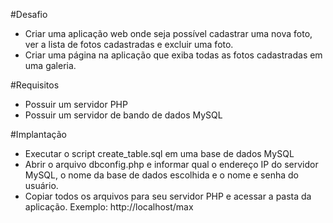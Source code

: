 #Desafio
- Criar uma aplicação web onde seja possível cadastrar uma nova foto, ver a lista de fotos cadastradas e excluir uma foto.
- Criar uma página na aplicação que exiba todas as fotos cadastradas em uma galeria.

#Requisitos
- Possuir um servidor PHP
- Possuir um servidor de bando de dados MySQL

#Implantação
- Executar o script create_table.sql em uma base de dados MySQL
- Abrir o arquivo dbconfig.php e informar qual o endereço IP do servidor MySQL, o nome da base de dados escolhida e o nome e senha do usuário.
- Copiar todos os arquivos para seu servidor PHP e acessar a pasta da aplicação. Exemplo: http://localhost/max









